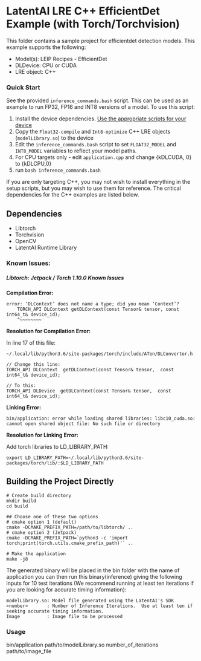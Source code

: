 # LatentAI LRE C++ EfficientDet Example (with Torch/Torchvision)
This folder contains a sample project for efficientdet detection models.  This example supports the following:

- Model(s): LEIP Recipes - EfficientDet
- DLDevice: CPU or CUDA
- LRE object: C++


### Quick Start
See the provided `inference_commands.bash` script.  This can be used as an example to run FP32, FP16 and INT8 versions of a model.  To use this script:

1. Install the device dependencies.  [Use the appropriate scripts for your device](../../../setup_scripts)
2. Copy the `Float32-compile` and `Int8-optimize` C++ LRE objects (`modelLibrary.so`) to the device
3. Edit the `inference_commands.bash` script to set `FLOAT32_MODEL` and `INT8_MODEL` variables to reflect your model paths.
4. For CPU targets only - edit `application.cpp` and change {kDLCUDA, 0} to {kDLCPU,0}
5. run `bash inference_commands.bash`


If you are only targeting C++, you may not wish to install everything in the setup scripts, but you may wish to use them for reference. The critical dependencies for the C++ examples are listed below.

## Dependencies
- Libtorch
- Torchvision
- OpenCV
- LatentAI Runtime Library

### Known Issues:

##### Libtorch: Jetpack / Torch 1.10.0 Known Issues

 **Compilation Error:**

```
error: ‘DLContext’ does not name a type; did you mean ‘Context’?  
    TORCH_API DLContext getDLContext(const Tensor& tensor, const int64_t& device_id);  
    ^~~~~~~~~
```
**Resolution for Compilation Error:**

  In line 17 of this file:
  
  `~/.local/lib/python3.6/site-packages/torch/include/ATen/DLConvertor.h`
```
// Change this line:
TORCH_API DLContext  getDLContext(const Tensor& tensor,  const  int64_t& device_id);

// To this:
TORCH_API DLDevice  getDLContext(const Tensor& tensor,  const  int64_t& device_id);
```
**Linking Error:**

```bin/application: error while loading shared libraries: libc10_cuda.so: cannot open shared object file: No such file or directory```
  
**Resolution for Linking Error:**

Add torch libraries to LD_LIBRARY_PATH:

```
export LD_LIBRARY_PATH=~/.local/lib/python3.6/site-packages/torch/lib/:$LD_LIBRARY_PATH
```




## Building the Project Directly
```
# Create build directory
mkdir build 
cd build

## Choose one of these two options
# cmake option 1 (default)
cmake -DCMAKE_PREFIX_PATH=/path/to/libtorch/ .. 
# cmake option 2 (Jetpack)
cmake -DCMAKE_PREFIX_PATH=`python3 -c 'import torch;print(torch.utils.cmake_prefix_path)'` ..

# Make the application
make -j8
```
The generated binary will be placed in the bin folder with the name of application you can then run this binary(inference) giving the following inputs for 10 test iterations (We recommend running at least ten iterations if you are looking for accurate timing information):
```
modelLibrary.so: Model file generated using the LatentAI's SDK
<number>       : Number of Inference Iterations.  Use at least ten if seeking accurate timing information.
Image          : Image file to be processed
```
### Usage
bin/application path/to/modelLibrary.so number_of_iterations path/to/image_file
